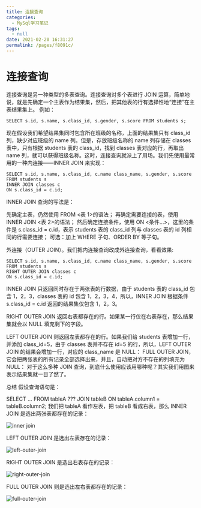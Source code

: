 ```yaml
---
title: 连接查询
categories:
  - MySql学习笔记
tags:
  - null
date: 2021-02-20 16:31:27
permalink: /pages/f8091c/
---
```


# 连接查询

连接查询是另一种类型的多表查询。连接查询对多个表进行 JOIN 运算，简单地说，就是先确定一个主表作为结果集，然后，把其他表的行有选择性地“连接”在主表结果集上。
例如：

```
SELECT s.id, s.name, s.class_id, s.gender, s.score FROM students s;
```

现在假设我们希望结果集同时包含所在班级的名称，上面的结果集只有 class_id 列，缺少对应班级的 name 列。但是，存放班级名称的 name 列存储在 classes 表中，只有根据 students 表的 class_id，找到 classes 表对应的行，再取出 name 列，就可以获得班级名称。这时，连接查询就派上了用场。我们先使用最常用的一种内连接——INNER JOIN 来实现：

```
SELECT s.id, s.name, s.class_id, c.name class_name, s.gender, s.score
FROM students s
INNER JOIN classes c
ON s.class_id = c.id;
```

INNER JOIN 查询的写法是：

先确定主表，仍然使用 FROM <表 1>的语法；
再确定需要连接的表，使用 INNER JOIN <表 2>的语法；
然后确定连接条件，使用 ON <条件...>，这里的条件是 s.class_id = c.id，表示 students 表的 class_id 列与 classes 表的 id 列相同的行需要连接；
可选：加上 WHERE 子句、ORDER BY 等子句。

外连接（OUTER JOIN）。我们把内连接查询改成外连接查询，看看效果:

```
SELECT s.id, s.name, s.class_id, c.name class_name, s.gender, s.score
FROM students s
RIGHT OUTER JOIN classes c
ON s.class_id = c.id;
```

INNER JOIN 只返回同时存在于两张表的行数据，由于 students 表的 class_id 包含 1，2，3，classes 表的 id 包含 1，2，3，4，所以，INNER JOIN 根据条件 s.class_id = c.id 返回的结果集仅包含 1，2，3。

RIGHT OUTER JOIN 返回右表都存在的行。如果某一行仅在右表存在，那么结果集就会以 NULL 填充剩下的字段。

LEFT OUTER JOIN 则返回左表都存在的行。如果我们给 students 表增加一行，并添加 class_id=5，由于 classes 表并不存在 id=5 的行，所以，LEFT OUTER JOIN 的结果会增加一行，对应的 class_name 是 NULL：
FULL OUTER JOIN，它会把两张表的所有记录全部选择出来，并且，自动把对方不存在的列填充为 NULL：
对于这么多种 JOIN 查询，到底什么使用应该用哪种呢？其实我们用图来表示结果集就一目了然了。

总结
假设查询语句是：

SELECT ... FROM tableA ??? JOIN tableB ON tableA.column1 = tableB.column2;
我们把 tableA 看作左表，把 tableB 看成右表，那么 INNER JOIN 是选出两张表都存在的记录：

![inner join](https://cdn.jsdelivr.net/gh/ytppp/ytpblog-image-store/img/inner-join.png 'inner join')

LEFT OUTER JOIN 是选出左表存在的记录：

![left-outer-join](https://cdn.jsdelivr.net/gh/ytppp/ytpblog-image-store/img/left-outer-join.png 'left-outer-join')

RIGHT OUTER JOIN 是选出右表存在的记录：

![right-outer-join](https://cdn.jsdelivr.net/gh/ytppp/ytpblog-image-store/img/right-outer-join.png 'right-outer-join')

FULL OUTER JOIN 则是选出左右表都存在的记录：

![full-outer-join](https://cdn.jsdelivr.net/gh/ytppp/ytpblog-image-store/img/full-outer-join.png 'full-outer-join')
